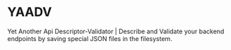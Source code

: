 # YAADV
Yet Another Api Descriptor-Validator | Describe and Validate your backend endpoints by saving special JSON files in the filesystem.
